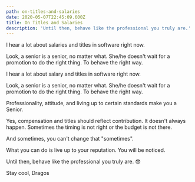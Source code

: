 ```yaml
---
path: on-titles-and-salaries
date: 2020-05-07T22:45:09.600Z
title: On Titles and Salaries
description: 'Until then, behave like the professional you truly are.'
---
```

I hear a lot about salaries and titles in software right now.

Look, a senior is a senior, no matter what. She/he doesn't wait for a promotion to do the right thing. To behave the right way.

I hear a lot about salary and titles in software right now.

Look, a senior is a senior, no matter what. She/he doesn't wait for a promotion to do the right thing. To behave the right way.

Professionality, attitude, and living up to certain standards make you a Senior.

Yes, compensation and titles should reflect contribution. It doesn't always happen. Sometimes the timing is not right or the budget is not there.

And sometimes, you can't change that "sometimes".

What you can do is live up to your reputation. 
You will be noticed.

Until then, behave like the professional you truly are. 😎


Stay cool,
Dragos
